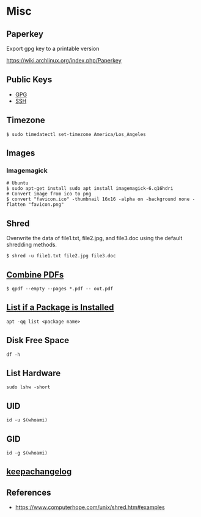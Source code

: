 # Misc

## Paperkey

Export gpg key to a printable version

https://wiki.archlinux.org/index.php/Paperkey

## Public Keys

* [GPG](https://github.com/nicholaswilde.gpg)
* [SSH](https://github.com/nicholaswilde.keys)

## Timezone

```shell
$ sudo timedatectl set-timezone America/Los_Angeles
```

## Images

### Imagemagick

```shell
# Ubuntu
$ sudo apt-get install sudo apt install imagemagick-6.q16hdri
# Convert image from ico to png
$ convert "favicon.ico" -thumbnail 16x16 -alpha on -background none -flatten "favicon.png"
```

## Shred

Overwrite the data of file1.txt, file2.jpg, and file3.doc using the default shredding methods.

```shell
$ shred -u file1.txt file2.jpg file3.doc
```

## [Combine PDFs](https://stackoverflow.com/a/53754681/1061279)

```shell
$ qpdf --empty --pages *.pdf -- out.pdf
```

## [List if a Package is Installed][1]

```shell
apt -qq list <package name>
```

## Disk Free Space

```shell
df -h
```

## List Hardware

```shell
sudo lshw -short
```

## UID

```shell
id -u $(whoami)
```

## GID

```shell
id -g $(whoami)
```

## [keepachangelog](https://keepachangelog.com/en/1.0.0/)

## References

* https://www.computerhope.com/unix/shred.htm#examples

[1]: https://askubuntu.com/a/823630/344358
